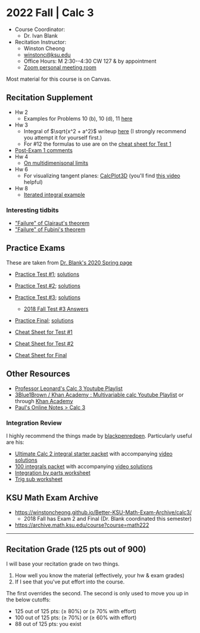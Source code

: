 # 2022 Fall | Calc 3

<style>
 a:visited {
  color: darkorchid
 }
</style>

* Course Coordinator:
  * Dr. Ivan Blank
* Recitation Instructor:
  * Winston Cheong
  * winstonc@ksu.edu
  * Office Hours: M 2:30--4:30 CW 127 & by appointment
  * [Zoom personal meeting room](https://ksu.zoom.us/j/2293865582?pwd=Z0dqUTQrUSt6THRBOW41SG43aitmdz09)

Most material for this course is on Canvas.

## Recitation Supplement

* Hw 2
  * Examples for Problems 10 (b), 10 (d), 11 [here](https://www.overleaf.com/read/ynfvpfmwvfwr)
* Hw 3
  * Integral of $\sqrt{x^2 + a^2}$ writeup [here](https://www.overleaf.com/read/nzhzfwfwrxkc) (I strongly recommend you attempt it for yourself first.)
  * For #12 the formulas to use are on the [cheat sheet for Test 1](https://www.math.ksu.edu/~blanki/CheatT1.pdf)
* [Post-Exam 1 comments](https://www.overleaf.com/read/scmbncvbjthz)
* Hw 4
  * [On multidimenisonal limits](https://www.overleaf.com/read/nhwjrjhjgwsz)
* Hw 6
  * For visualizing tangent planes: [CalcPlot3D](https://c3d.libretexts.org/CalcPlot3D/index.html#) (you'll find [this video](https://www.youtube.com/watch?v=KzQuvEXoDI0) helpful)
* Hw 8
  * [Iterated integral example](https://www.overleaf.com/read/zrfvzpmxhfst)

### Interesting tidbits

* ["Failure" of Clairaut's theorem](https://calculus.subwiki.org/wiki/Failure_of_Clairaut%27s_theorem_where_both_mixed_partials_are_defined_but_not_equal)
* ["Failure" of Fubini's theorem](https://math.jhu.edu/~jmb/note/nofub.pdf)

## Practice Exams

These are taken from [Dr. Blank's 2020 Spring page](https://www.math.ksu.edu/~blanki/indexM222Spring2020.html)

* [Practice Test #1](Prac1.pdf); [solutions](AnsPrac1.pdf)
* [Practice Test #2](Prac2F18.pdf); [solutions](AnsPrac2Combined.pdf)
* [Practice Test #3](Prac3F15.pdf); [solutions](AnsPrac3.pdf)
  * [2018 Fall Test #3 Answers](AnsT3.pdf)
* [Practice Final](PracFin.pdf); [solutions](AnsPracFin.pdf)

* [Cheat Sheet for Test #1](Cheat1.pdf)
* [Cheat Sheet for Test #2](CheatT2.pdf)
* [Cheat Sheet for Final](FinalCheatSheet.pdf)

## Other Resources

* [Professor Leonard's Calc 3 Youtube Playlist](https://www.youtube.com/playlist?list=PLDesaqWTN6ESk16YRmzuJ8f6-rnuy0Ry7)
* [3Blue1Brown / Khan Academy : Multivariable calc Youtube Playlist](https://www.youtube.com/playlist?list=PLSQl0a2vh4HC5feHa6Rc5c0wbRTx56nF7) or through [Khan Academy](https://www.khanacademy.org/math/multivariable-calculus)
* [Paul's Online Notes > Calc 3](https://tutorial.math.lamar.edu/classes/calciii/calciii.aspx)

### Integration Review

I highly recommend the things made by [blackpenredpen](https://www.blackpenredpen.com/calc2).
Particularly useful are his:
* [Ultimate Calc 2 integral starter packet](https://www.blackpenredpen.com/_files/ugd/287ba5_434067d1e62c46c184065780349cd084.pdf) with accompanying [video solutions](https://www.youtube.com/watch?v=XOUwIdufY9Y)
* [100 integrals packet](https://www.blackpenredpen.com/_files/ugd/287ba5_9809e0bcf44548b79263bf7e0c70ad17.pdf) with accompanying [video solutions](https://www.youtube.com/watch?v=dgm4-3-Iv3s)
* [Integration by parts worksheet](https://www.blackpenredpen.com/_files/ugd/287ba5_472a69bac7d74d3ab272d0dd6bccd170.pdf)
* [Trig sub worksheet](https://www.blackpenredpen.com/_files/ugd/287ba5_f6e66543dc674672a69a3ada59d0005d.pdf)

## KSU Math Exam Archive

* <https://winstoncheong.github.io/Better-KSU-Math-Exam-Archive/calc3/>
  * 2018 Fall has Exam 2 and Final (Dr. Blank coordinated this semester)
* <https://archive.math.ksu.edu/course?course=math222>

----

## Recitation Grade (125 pts out of 900)

I will base your recitation grade on two things.

1) How well you know the material (effectively, your hw & exam grades)
2) If I see that you've put effort into the course.

The first overrides the second. The second is only used to move you up in the below cutoffs:

* 125 out of 125 pts: (&GreaterEqual; 80%) or (&GreaterEqual; 70% with effort)
* 100 out of 125 pts: (&GreaterEqual; 70%) or (&GreaterEqual; 60% with effort)
* 88 out of 125 pts: you exist
